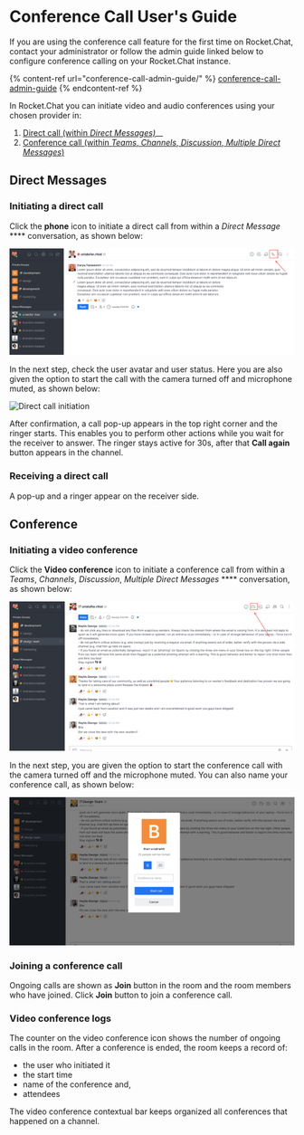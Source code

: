 # Conference Call User's Guide

If you are using the conference call feature for the first time on Rocket.Chat, contact your administrator or follow the admin guide linked below to configure conference calling on your Rocket.Chat instance.

{% content-ref url="conference-call-admin-guide/" %}
[conference-call-admin-guide](conference-call-admin-guide/)
{% endcontent-ref %}

In Rocket.Chat you can initiate video and audio conferences using your chosen provider in:

1. [Direct call (within _Direct Messages)_](conference-call-users-guide.md#direct-messages)\_\_
2. [Conference call (within _Teams_, _Channels_, _Discussion_, _Multiple Direct Messages_)](conference-call-users-guide.md#conference-call)

## Direct Messages

### Initiating a direct call

Click the **phone** icon to initiate a direct call from within a _Direct Message_ \*\*\*\* conversation, as shown below:

![Direct call](../../.gitbook/assets/DirectCall.png)

In the next step, check the user avatar and user status. Here you are also given the option to start the call with the camera turned off and microphone muted, as shown below:

![Direct call initiation](<../../.gitbook/assets/DirectCallUserIcon\&Status (1) (1).png>)

After confirmation, a call pop-up appears in the top right corner and the ringer starts. This enables you to perform other actions while you wait for the receiver to answer. The ringer stays active for 30s, after that **Call again** button appears in the channel.

### Receiving a direct call

A pop-up and a ringer appear on the receiver side.

## Conference

### Initiating a video conference

Click the **Video conference** icon to initiate a conference call from within a _Teams_, _Channels_, _Discussion_, _Multiple Direct Messages_ \*\*\*\* conversation, as shown below:

![Conference call](../../.gitbook/assets/ConferenceCall.png)

In the next step, you are given the option to start the conference call with the camera turned off and the microphone muted. You can also name your conference call, as shown below:

![Conference initiation](../../.gitbook/assets/ConferenceCallName.png)

### Joining a conference call

Ongoing calls are shown as **Join** button in the room and the room members who have joined. Click **Join** button to join a conference call.

### Video conference logs

The counter on the video conference icon shows the number of ongoing calls in the room. After a conference is ended, the room keeps a record of:

* the user who initiated it
* the start time
* name of the conference and,
* attendees

The video conference contextual bar keeps organized all conferences that happened on a channel.
